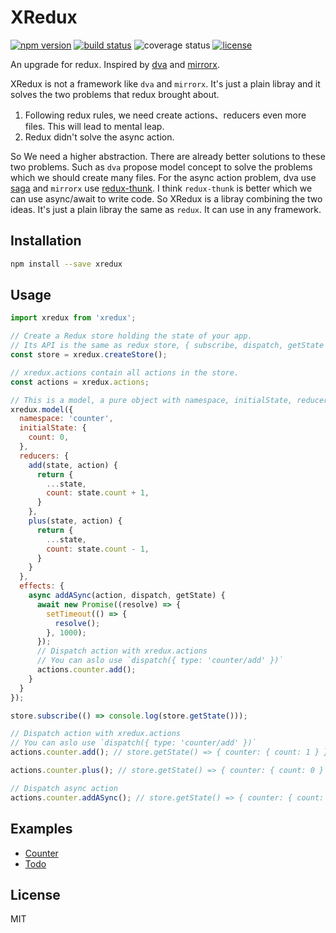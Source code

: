 # XRedux
[![npm version](https://img.shields.io/npm/v/xredux.svg?colorB=007ec6&style=flat-square)](https://www.npmjs.com/package/xredux)
[![build status](https://img.shields.io/travis/beyondxgb/xredux.svg?style=flat-square)](https://travis-ci.org/beyondxgb/xredux)
![coverage status](https://img.shields.io/coveralls/beyondxgb/xredux.svg?style=flat-square)
[![license](https://img.shields.io/github/license/beyondxgb/xredux.svg?style=flat-square)](https://github.com/beyondxgb/xredux/blob/master/LICENSE)

An upgrade for redux. Inspired by [dva](https://github.com/dvajs/dva) and [mirrorx](https://github.com/mirrorjs/mirror).

XRedux is not a framework like `dva` and `mirrorx`. It's just a plain libray and it solves the two problems that redux brought about.
  
  1. Following redux rules, we need create actions、reducers even more files. This will lead to mental leap.
  2. Redux didn't solve the async action.

So We need a higher abstraction. There are already better solutions to these two problems. Such as `dva` propose model concept to solve the problems which we should create many files. For the async action problem, dva use [saga](https://github.com/redux-saga/redux-saga) and `mirrorx` use [redux-thunk](https://github.com/reduxjs/redux-thunk). I think `redux-thunk` is better which we can use async/await to write code. So XRedux is a libray combining the two ideas. It's just a plain libray the same as `redux`. It can use in any framework.


## Installation
```bash
npm install --save xredux
```

## Usage

```js
import xredux from 'xredux';

// Create a Redux store holding the state of your app.
// Its API is the same as redux store, { subscribe, dispatch, getState }
const store = xredux.createStore();

// xredux.actions contain all actions in the store.
const actions = xredux.actions;

// This is a model, a pure object with namespace, initialState, reducers, effects.
xredux.model({
  namespace: 'counter',
  initialState: {
    count: 0,
  },
  reducers: {
    add(state, action) {
      return {
        ...state,
        count: state.count + 1,
      }
    },
    plus(state, action) {
      return {
        ...state,
        count: state.count - 1,
      }
    }
  },
  effects: {
    async addASync(action, dispatch, getState) {
      await new Promise((resolve) => {
        setTimeout(() => {
          resolve();
        }, 1000);
      });
      // Dispatch action with xredux.actions
      // You can aslo use `dispatch({ type: 'counter/add' })`
      actions.counter.add();
    }
  }
});

store.subscribe(() => console.log(store.getState()));

// Dispatch action with xredux.actions
// You can aslo use `dispatch({ type: 'counter/add' })`
actions.counter.add(); // store.getState() => { counter: { count: 1 } }

actions.counter.plus(); // store.getState() => { counter: { count: 0 } }

// Dispatch async action
actions.counter.addASync(); // store.getState() => { counter: { count: 1 } }
```

## Examples
* [Counter](https://codesandbox.io/s/n500m9qzjj)
* [Todo](https://codesandbox.io/s/mo680580px)

## License

MIT
